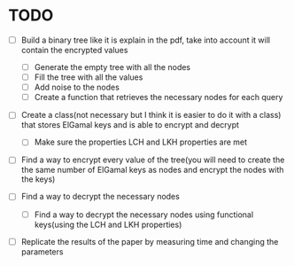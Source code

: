 # TODO

- [ ] Build a binary tree like it is explain in the pdf, take into account it will contain the encrypted values

  - [ ] Generate the empty tree with all the nodes
  - [ ] Fill the tree with all the values
  - [ ] Add noise to the nodes
  - [ ] Create a function that retrieves the necessary nodes for each query

- [ ] Create a class(not necessary but I think it is easier to do it with a class) that stores ElGamal keys and is able to encrypt and decrypt
  - [ ] Make sure the properties LCH and LKH properties are met

- [ ] Find a way to encrypt every value of the tree(you will need to create the the same number of ElGamal keys as nodes and encrypt the nodes with the keys)

- [ ] Find a way to decrypt the necessary nodes
  - [ ] Find a way to decrypt the necessary nodes using functional keys(using the LCH and LKH properties)

- [ ] Replicate the results of the paper by measuring time and changing the parameters